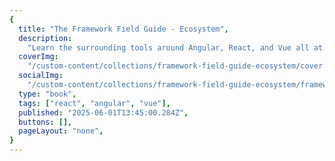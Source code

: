```yaml
---
{
  title: "The Framework Field Guide - Ecosystem",
  description:
    "Learn the surrounding tools around Angular, React, and Vue all at once and for free. Allow your apps to flourish using common tools.",
  coverImg:
    "/custom-content/collections/framework-field-guide-ecosystem/cover.png",
  socialImg:
    "/custom-content/collections/framework-field-guide-ecosystem/framework_field_guide_ecosystem_social.png",
  type: "book",
  tags: ["react", "angular", "vue"],
  published: "2025-06-01T13:45:00.284Z",
  buttons: [],
  pageLayout: "none",
}
---
```

